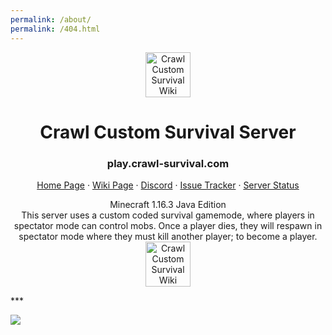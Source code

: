 ```yaml
---
permalink: /about/
permalink: /404.html
---
```

<p align="center">
<a href="https://www.crawl-survival.com/">
<img src="https://www.crawl-survival.com/assets/server-icon.png?raw=true" alt="Crawl Custom Survival Wiki" width=72 height=72></a>
<h1 align="center">Crawl Custom Survival Server</h1></p>
<h3 align="center">play.crawl-survival.com</h3>
<p align="center">
<a href="https://www.crawl-survival.com">Home Page</a>
·
<a href="https://www.crawl-survival.com/wiki/">Wiki Page</a>
·
<a href="https://discord.gg/7e7ZK4g">Discord</a>
·
<a href="https://www.crawl-survival.com/issues/">Issue Tracker</a>
·
<a href="https://www.crawl-survival.com/wiki/#server-status">Server Status</a>
</p>
<p align="center">
Minecraft 1.16.3 Java Edition

<br>
This server uses a custom coded survival gamemode, where players in spectator mode can control mobs. Once a player dies, they will respawn in spectator mode where they must kill another player; to become a player.

<br>
<img src="https://www.crawl-survival.com/assets/standard.gf?raw=true" alt="Crawl Custom Survival Wiki" width=72 height=72></p>
***
	
![](http://status.mclive.eu/Minecraft%201.16.3%20Java%20Edition/play.crawl-survival.com/25565/banner.png)